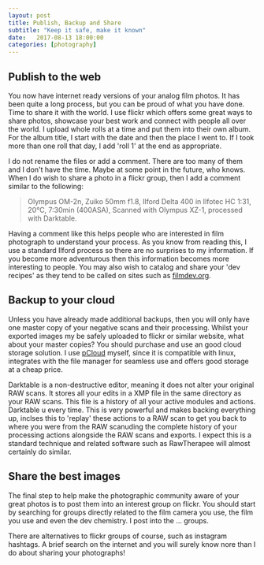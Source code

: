 ```yaml
---
layout: post
title: Publish, Backup and Share
subtitle: "Keep it safe, make it known"
date:   2017-08-13 18:00:00
categories: [photography]
---
```


## Publish to the web

You now have internet ready versions of your analog film photos. It has been quite a long process, but you can be proud of what you have done. Time to share it with the world. I use flickr which offers some great ways to share photos, showcase your best work and connect with people all over the world. I upload whole rolls at a time and put them into their own album. For the album title, I start with the date and then the place I went to. If I took more than one roll that day, I add 'roll 1' at the end as appropriate.

I do not rename the files or add a comment. There are too many of them and I don't have the time. Maybe at some point in the future, who knows. When I do wish to share a photo in a flickr group, then I add a comment similar to the following:

> Olympus OM-2n, Zuiko 50mm f1.8,
> Ilford Delta 400 in Ilfotec HC 1:31, 20°C, 7:30min (400ASA),
> Scanned with Olympus XZ-1, processed with Darktable.

Having a comment like this helps people who are interested in film photograph to understand your process. As you know from reading this, I use a standard Ilford process so there are no surprises to my information. If you become more adventurous then this information becomes more interesting to people. You may also wish to catalog and share your 'dev recipes' as they tend to be called on sites such as [filmdev.org](http://filmdev.org).

## Backup to your cloud

Unless you have already made additional backups, then you will only have one master copy of your negative scans and their processing. Whilst your exported images my be safely uploaded to flickr or similar website, what about your master copies? You should purchase and use an good cloud storage solution. I use [pCloud](https://my.pcloud.com/) myself, since it is compatible with linux, integrates with the file manager for seamless use and offers good storage at a cheap price.

Darktable is a non-destructive editor, meaning it does not alter your original RAW scans. It stores all your edits in a XMP file in the same directory as your RAW scans. This file is a history of all your active modules and actions. Darktable u every time. This is very powerful and makes backing everything up, inclses this to 'replay' these actions to a RAW scan to get you back to where you were from the RAW scanuding the complete history of your processing actions alongside the RAW scans and exports. I expect this is a standard technique and related software such as RawTherapee will almost certainly do similar.

## Share the best images

The final step to help make the photographic community aware of your great photos is to post them into an interest group on flickr. You should start by searching for groups directly related to the film camera you use, the film you use and even the dev chemistry. I post into the ... groups.

There are alternatives to flickr groups of course, such as instagram hashtags. A brief search on the internet and you will surely know nore than I do about sharing your photographs!

